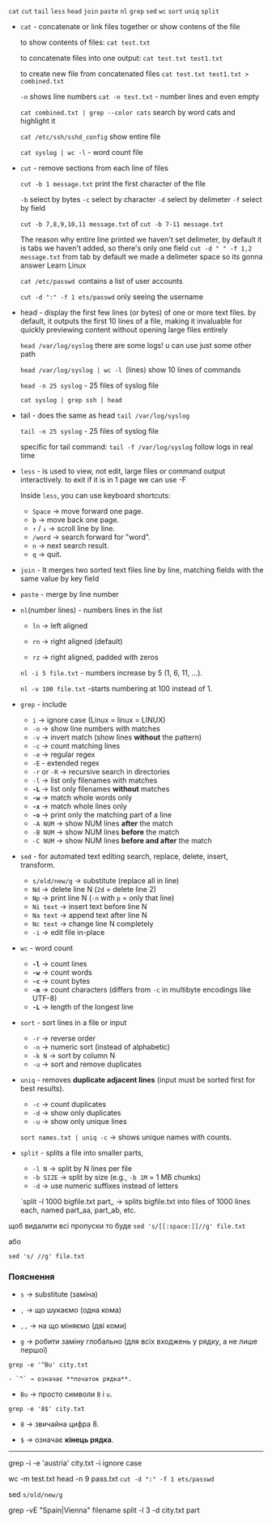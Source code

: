 `cat`
`cut`
`tail`
`less`
`head`
`join`
`paste`
`nl`
`grep`
`sed`
`wc`
`sort`
`uniq`
`split`

- `cat` - concatenate or link files together or show contens of the file

  to show contents of files:
  `cat test.txt`

  to concatenate files into one output:
  `cat test.txt test1.txt`

  to create new file from concatenated files
  `cat test.txt test1.txt > combined.txt`

  `-n` shows line numbers
  `cat -n test.txt` - number lines and even empty

  `cat combined.txt | grep --color cats`  search by word cats and highlight it

  `cat /etc/ssh/sshd_config`
  show entire file

  `cat syslog | wc -l` - word count file
- `cut` - remove sections from each line of files

  `cut -b 1 message.txt` print the first character of the file

  `-b` select by bytes
  `-c` select by character
  `-d` select by delimeter
  `-f` select by field

  `cut -b 7,8,9,10,11 message.txt` of  `cut -b 7-11 message.txt`

  The reason why entire line printed we haven't set delimeter, by default it is tabs we haven't added, so there's only one field
  `cut -d " " -f 1,2 message.txt` from tab by default we made a delimeter space so its gonna answer Learn Linux

  `cat /etc/passwd `contains a list of user accounts

  `cut -d ":" -f 1 ets/passwd`
  only seeing the username

- head - display the first few lines (or bytes) of one or more text files. by default, it outputs the first 10 lines of a file, making it invaluable for quickly previewing content without opening large files entirely

  `head /var/log/syslog` there are some logs! u can use just some other path

  `head /var/log/syslog | wc -l `(lines) show 10 lines of commands

  `head -n 25 syslog` - 25 files of syslog file

  `cat syslog | grep ssh | head`
- tail - does the same as head
  `tail /var/log/syslog`

  `tail -n 25 syslog` - 25 files of syslog file

  specific for tail command: `tail -f /var/log/syslog` follow logs in real time

- `less` - is used to view, not edit, large files or command output interactively. to exit if it is in 1 page we can use -F

  Inside `less`, you can use keyboard shortcuts:
    - `Space` → move forward one page.
    - `b` → move back one page.
    - `↑` / `↓` → scroll line by line.
    - `/word` → search forward for "word".
    - `n` → next search result.
    - `q` → quit.

- `join` - It merges two sorted text files line by line, matching fields with the same value by key field
- `paste` - merge by line number

- `nl`(number lines) - numbers lines in the list
    - `ln` → left aligned

    - `rn` → right aligned (default)

    - `rz` → right aligned, padded with zeros

  `nl -i 5 file.txt` - numbers increase by 5 (1, 6, 11, …).

  `nl -v 100 file.txt` -starts numbering at 100 instead of 1.

- `grep` - include
    - `i` → ignore case (Linux = linux = LINUX)
    - `-n` → show line numbers with matches
    - `-v` → invert match (show lines **without** the pattern)
    - `-c` → count matching lines
    - `-e` -> regular regex
    - `-E` - extended regex
    - `-r` or `-R` → recursive search in directories
    - `-l` → list only filenames with matches
    - **`-L`** → list only filenames **without** matches
    - **`-w`** → match whole words only
    - **`-x`** → match whole lines only
    - **`-o`** → print only the matching part of a line
    - `-A NUM` → show NUM lines **after** the match
    - `-B NUM` → show NUM lines **before** the match
    - `-C NUM` → show NUM lines **before and after** the match
- `sed` -  for automated text editing search, replace, delete, insert, transform.
    - `s/old/new/g` → substitute (replace all in line)
    - `Nd` → delete line N (`2d` = delete line 2)
    - `Np` → print line N (`-n` with `p` = only that line)
    - `Ni text` → insert text before line N
    - `Na text` → append text after line N
    - `Nc text` → change line N completely
    - `-i` → edit file in-place
- `wc` - word count
    - **`-l`** → count lines
    - **`-w`** → count words
    - **`-c`** → count bytes
    - **`-m`** → count characters (differs from `-c` in multibyte encodings like UTF-8)
    - **`-L`** → length of the longest line
- `sort` - sort lines in a file or input
    - `-r` → reverse order
    - `-n` → numeric sort (instead of alphabetic)
    - `-k N` → sort by column N
    - `-u` → sort and remove duplicates
- `uniq` - removes **duplicate adjacent lines** (input must be sorted first for best results).

    - `-c` → count duplicates
    - `-d` → show only duplicates
    - `-u` → show only unique lines


	`sort names.txt | uniq -c` → shows unique names with counts.

- `split` - splits a file into smaller parts,
    - `-l N` → split by N lines per file
    - `-b SIZE` → split by size (e.g., `-b 1M` = 1 MB chunks)
    - `-d` → use numeric suffixes instead of letters

  `split -l 1000 bigfile.txt part_
  → splits bigfile.txt into files of 1000 lines each, named part_aa, part_ab, etc.




щоб видалити всі пропуски то буде
`sed 's/[[:space:]]//g' file.txt`

або

`sed 's/ //g' file.txt`

### Пояснення

- `s` → substitute (заміна)

- `,` → що шукаємо (одна кома)

- `,,` → на що міняємо (дві коми)

- `g` → робити заміну глобально (для всіх входжень у рядку, а не лише першої)

`grep -e '^Bu' city.txt`

    - `^` → означає **початок рядка**.

- `Bu` → просто символи `B` і `u`.

`grep -e '8$' city.txt`

- `8` → звичайна цифра 8.

- `$` → означає **кінець рядка**.
---
grep -i -e 'austria' city.txt
-i ignore case


wc -m test.txt
head -n 9 pass.txt
`cut -d ":" -f 1 ets/passwd`

sed `s/old/new/g`

grep -vE "Spain|Vienna" filename
split -l 3 -d city.txt part